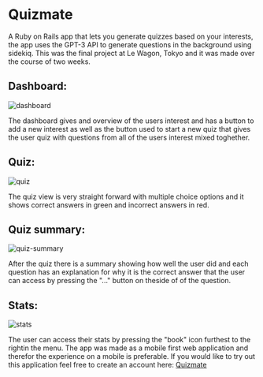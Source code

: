 # Quizmate

A Ruby on Rails app that lets you generate quizzes based on your interests, the app uses the GPT-3 API to generate questions in the background using sidekiq. This was the final project at Le Wagon, Tokyo and it was made over the course of two weeks.

## Dashboard:
![dashboard](https://github.com/dmalmq/Quizmate/assets/1062376/158c88af-f2cb-4da8-90b9-476f42eac4f6)

The dashboard gives and overview of the users interest and has a button to add a new interest as well as the button used to start a new quiz that gives the user quiz with questions from all of the users interest mixed toghether.

## Quiz:
![quiz](https://github.com/dmalmq/Quizmate/assets/1062376/7df4bd7f-24d4-4680-b69e-43536f5b58be)

The quiz view is very straight forward with multiple choice options and it shows correct answers in green and incorrect answers in red.


## Quiz summary:
![quiz-summary](https://github.com/dmalmq/Quizmate/assets/1062376/cba5b8e8-a38c-4caa-afaf-896d78b0e190)

After the quiz there is a summary showing how well the user did and each question has an explanation for why it is the correct answer that the user can access by pressing the "..." button on theside of of the question.

## Stats:
![stats](https://github.com/dmalmq/Quizmate/assets/1062376/f5711ee3-d515-459c-8060-170aaedbf2ef)

The user can access their stats by pressing the "book" icon furthest to the rightin the menu.
The app was made as a mobile first web application and therefor the experience on a mobile is preferable.
If you would like to try out this application feel free to create an account here: [Quizmate](https://www.quizmate.tech)
